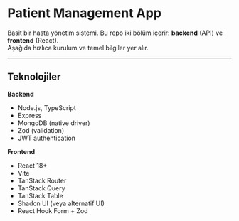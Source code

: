 # Patient Management App

Basit bir hasta yönetim sistemi. Bu repo iki bölüm içerir: **backend** (API) ve **frontend** (React).  
Aşağıda hızlıca kurulum ve temel bilgiler yer alır.

---

## Teknolojiler

**Backend**
- Node.js, TypeScript
- Express
- MongoDB (native driver)
- Zod (validation)
- JWT authentication

**Frontend**
- React 18+
- Vite
- TanStack Router
- TanStack Query
- TanStack Table
- Shadcn UI (veya alternatif UI)
- React Hook Form + Zod

